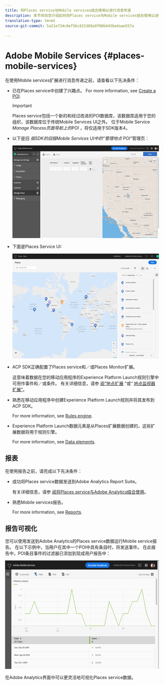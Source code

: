 ```yaml
---
title: 将Places service与Mobile services结合使用以进行消息传递
description: 本节将向您介绍如何将Places service与Mobile services结合使用以进行消息传递。
translation-type: tm+mt
source-git-commit: 5a21e734c0ef56c815389a9f08b445bedaae557a

---
```



# Adobe Mobile Services {#places-mobile-services}

在使用Mobile services扩展进行消息传递之前，请查看以下先决条件：

* 已在Places service中创建了兴趣点。 For more information, see [Create a POI](/help/poi-mgmt-ui/create-a-poi-ui.md).

   >[!IMPORTANT]
   >
   >Places service包括一个新的和经过改进的POI数据库，该数据库适用于您的组织，该数据库位于传统Mobile Services UI之外。 位于Mobile Service *Manage Placess页面导航上的POI* ，将仅适用于SDK版本4。

* 以下是旧 *版SDK的旧版Mobile Services UI中的“管理地点* POI”管理页：

   ![旧版UI](/help/assets/legacy-location-v4-ui.png)

* 下面是Places Service UI:

   ![Places Service POI管理UI](/help/assets/places-ui.png)

* ACP SDK正确配置了Places service和／或Places Monitor扩展。

   这意味着数据在您的移动应用程序的Experience Platform Launch规则引擎中可用作事件和／或条件。 有关详细信息，请参 [阅“地点扩展](/help/places-ext-aep-sdks/places-extension/places-extension.md) ”或“ [地点监视器扩展”](/help/places-ext-aep-sdks/places-monitor-extension/using-places-monitor-extension.md)。

* 熟悉在移动应用程序中创建Experience Platform Launch规则并将其发布到ACP SDK。

   For more information, see [Rules engine](https://aep-sdks.gitbook.io/docs/using-mobile-extensions/mobile-core/rules-engine).

* Experience Platform Launch数据元素是从Places扩展数据创建的，这些扩展数据将用于规则引擎。

   For more information, see [Data elements](https://aep-sdks.gitbook.io/docs/using-mobile-extensions/mobile-core/rules-engine#data-elements).

## 报表

在使用报告之前，请完成以下先决条件：

* 成功将Places service数据发送到Adobe Analytics Report Suite。

   有关详细信息，请参 [阅将Places service与Adobe Analytics结合使用](/help/use-places-with-other-solutions/places-adobe-analytics/use-places-adobe-analytics.md)。

* 熟悉Mobile services报告。

   For more information, see [Reports](https://docs.adobe.com/content/help/en/mobile-services/using/reports-ug/usage.html).

## 报告可视化

您可以使用发送到Adobe Analytics的Places service数据运行Mobile service报告。 在以下示例中，当用户在其中一个POI中具有条目时，将发送事件。 在此报告中，POI条目事件的过滤器已添加到现成用户报告中：

![报告可视化](/help/assets/report-visualize.png)

在Adobe Analytics界面中可以更灵活地可视化Places service数据。

